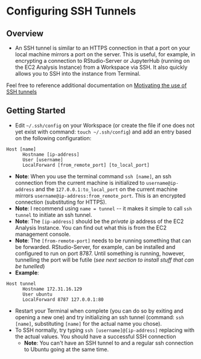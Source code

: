 # Configuring SSH Tunnels

## Overview
- An SSH tunnel is similar to an HTTPS connection in that a port on your local machine mirrors a port on the server. This is useful, for example, in encrypting a connection to RStudio-Server or JupyterHub (running on the EC2 Analysis Instance) from a Workspace via SSH. It also quickly allows you to SSH into the instance from Terminal.

Feel free to reference additional documentation on [Motivating the use of SSH tunnels](https://help.ubuntu.com/community/SSH/OpenSSH/PortForwarding)

## Getting Started
- Edit `~/.ssh/config` on your Workspace (or create the file if one does not yet exist with command: `touch ~/.ssh/config`) and add an entry based on the following configuration:
```
Host [name]
      Hostname [ip-address]
      User [username]
      LocalForward [from_remote_port] [to_local_port]
```
  - **Note**: When you use the terminal command `ssh [name]`, an ssh connection from the current machine is initialized to `username@ip-address` and the `127.0.0.1:to_local_port` on the current machine mirrors `username@ip-address:from_remote_port`. This is an encrypted connection (substituting for HTTPS).
  - **Note**: I recommend using `name = tunnel` -- it makes it simple to call `ssh tunnel` to initiate an ssh tunnel.
  - **Note**: The `[ip-address]` should be the _private ip_ address of the EC2 Analysis Instance. You can find out what this is from the EC2 management console.
  - **Note**: The `[from-remote-port]` needs to be running something that can be forwarded. RStudio-Server, for example, can be installed and configured to run on port 8787. Until something is running, however, tunnelling the port will be futile (_see next section to install stuff that can be tunelled_)
  - **Example**:
  ```
  Host tunnel
        Hostname 172.31.16.129
        User ubuntu
        LocalForward 8787 127.0.0.1:80
  ```
- Restart your Terminal when complete (you can do so by exiting and opening a new one) and try initializing an ssh tunnel (command: `ssh [name]`, substituting `[name]` for the actual name you chose).
- To SSH normally, try typing `ssh [username]@[ip-address]` replacing with the actual values. You should have a successful SSH connection
  -  **Note**: You can't have an SSH tunnel to and a regular ssh connection to Ubuntu going at the same time.
